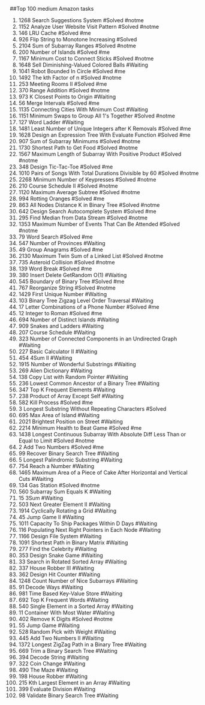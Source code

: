 ##Top 100 medium Amazon tasks

1. 1268 Search Suggestions System #Solved #notme
2. 1152 Analyze User Website Visit Pattern #Solved #notme
3. 146 LRU Cache #Solved #me
4. 926 Flip String to Monotone Increasing #Solved 
5. 2104 Sum of Subarray Ranges #Solved #notme
6. 200 Number of Islands #Solved #me
7. 1167 Minimum Cost to Connect Sticks #Solved #notme
8. 1648 Sell Diminishing-Valued Colored Balls #Waiting
9. 1041 Robot Bounded In Circle #Solved #me
10. 1492 The kth Factor of n #Solved #notme
11. 253 Meeting Rooms II #Solved #me
12. 370 Range Addition #Solved #notme
13. 973 K Closest Points to Origin #Waiting
14. 56 Merge Intervals #Solved #me
15. 1135 Connecting Cities With Minimum Cost #Waiting
16. 1151 Minimum Swaps to Group All 1's Together #Solved #notme
17. 127  Word Ladder #Waiting
18. 1481 Least Number of Unique Integers after K Removals #Solved #me
19. 1628 Design an Expression Tree With Evaluate Function #Solved #me
20. 907 Sum of Subarray Minimums #Solved #notme
21. 1730 Shortest Path to Get Food #Solved #notme
22. 1567 Maximum Length of Subarray With Positive Product #Solved #notme
23. 348 Design Tic-Tac-Toe #Solved #me
24. 1010 Pairs of Songs With Total Durations Divisible by 60 #Solved #notme
25. 2268 Minimum Number of Keypresses #Solved #notme
25. 210 Course Schedule II #Solved #notme
26. 1120  Maximum Average Subtree #Solved #notme
27. 994 Rotting Oranges #Solved #me
28. 863 All Nodes Distance K in Binary Tree #Solved #notme
29. 642 Design Search Autocomplete System #Solved #me
30. 295 Find Median from Data Stream #Solved #notme
31. 1353 Maximum Number of Events That Can Be Attended #Solved #notme
32. 79 Word Search #Solved #me
33. 547 Number of Provinces #Waiting
34. 49 Group Anagrams #Solved #me
35. 2130 Maximum Twin Sum of a Linked List #Solved #notme
36. 735 Asteroid Collision #Solved #notme
37. 139 Word Break #Solved #me
38. 380 Insert Delete GetRandom O(1) #Waiting
39. 545 Boundary of Binary Tree #Solved #me
40. 767 Reorganize String #Solved #notme
41. 1429 First Unique Number #Waiting
42. 103 Binary Tree Zigzag Level Order Traversal #Waiting
43. 17 Letter Combinations of a Phone Number #Solved #me
44. 12 Integer to Roman #Solved #me
45. 694 Number of Distinct Islands #Waiting
46. 909 Snakes and Ladders #Waiting
47. 207 Course Schedule #Waiting
48. 323 Number of Connected Components in an Undirected Graph #Waiting
49. 227 Basic Calculator II #Waiting
50. 454 4Sum II #Waiting
51. 1915 Number of Wonderful Substrings #Waiting
52. 269 Alien Dictionary #Waiting
53. 138 Copy List with Random Pointer #Waiting
54. 236 Lowest Common Ancestor of a Binary Tree #Waiting
55. 347 Top K Frequent Elements #Waiting
56. 238 Product of Array Except Self #Waiting
57. 582 Kill Process #Solved #me
58. 3 Longest Substring Without Repeating Characters #Solved
59. 695 Max Area of Island #Waiting
60. 2021 Brightest Position on Street #Waiting
61. 2214 Minimum Health to Beat Game #Solved #me 
62. 1438 Longest Continuous Subarray With Absolute Diff Less Than or Equal to Limit #Solved #notme
63. 2 Add Two Numbers #Solved #me
64. 99 Recover Binary Search Tree #Waiting
65. 5 Longest Palindromic Substring #Waiting
66. 754 Reach a Number #Waiting
67. 1465 Maximum Area of a Piece of Cake After Horizontal and Vertical Cuts #Waiting
68. 134 Gas Station #Solved #notme
69. 560 Subarray Sum Equals K #Waiting
70. 15 3Sum #Waiting
71. 503 Next Greater Element II #Waiting
72. 1914 Cyclically Rotating a Grid #Waiting
73. 45 Jump Game II #Waiting
74. 1011  Capacity To Ship Packages Within D Days #Waiting
75. 116 Populating Next Right Pointers in Each Node #Waiting
76. 1166  Design File System #Waiting
77. 1091 Shortest Path in Binary Matrix #Waiting
78. 277 Find the Celebrity #Waiting
79. 353 Design Snake Game #Waiting
80. 33 Search in Rotated Sorted Array #Waiting
81. 337 House Robber III #Waiting
82. 362 Design Hit Counter #Waiting
83. 1248 Count Number of Nice Subarrays #Waiting
84. 91 Decode Ways #Waiting
85. 981 Time Based Key-Value Store #Waiting
86. 692 Top K Frequent Words #Waiting
87. 540 Single Element in a Sorted Array #Waiting
88. 11 Container With Most Water #Waiting
89. 402 Remove K Digits #Solved #notme
90. 55 Jump Game #Waiting
91. 528 Random Pick with Weight #Waiting
92. 445 Add Two Numbers II #Waiting
93. 1372 Longest ZigZag Path in a Binary Tree #Waiting
94. 669 Trim a Binary Search Tree #Waiting
95. 394 Decode String #Waiting
96. 322 Coin Change #Waiting
97. 490 The Maze #Waiting
98. 198 House Robber #Waiting
99. 215 Kth Largest Element in an Array #Waiting
100. 399 Evaluate Division #Waiting
101. 98 Validate Binary Search Tree #Waiting